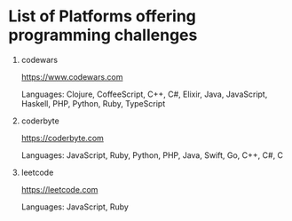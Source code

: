 # List of Platforms offering programming challenges

1. codewars

   https://www.codewars.com

   Languages: Clojure, CoffeeScript, C++, C#, Elixir, Java, JavaScript, Haskell, PHP, Python, Ruby, TypeScript

2. coderbyte

   https://coderbyte.com

   Languages: JavaScript, Ruby, Python, PHP, Java, Swift, Go, C++, C#, C

3. leetcode

   https://leetcode.com

   Languages: JavaScript, Ruby
